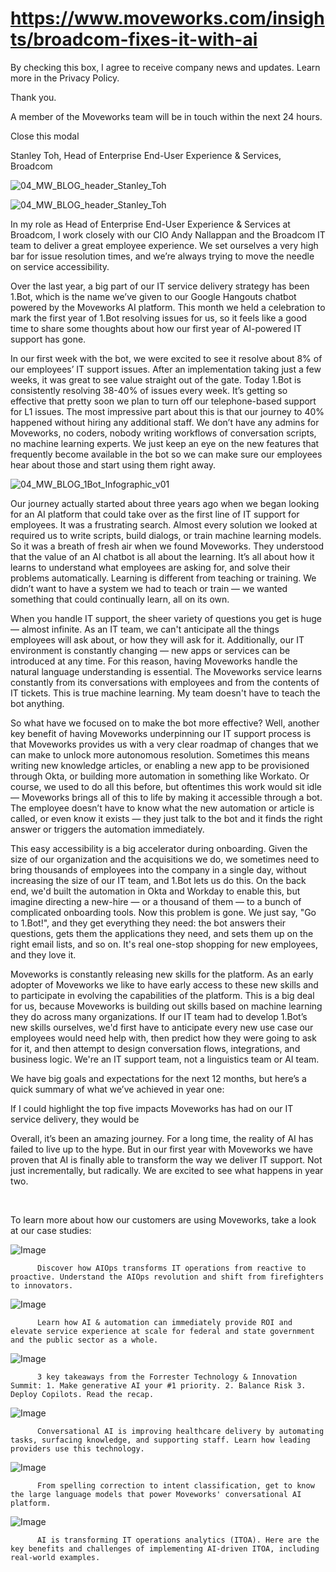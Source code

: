 # https://www.moveworks.com/insights/broadcom-fixes-it-with-ai

By checking this box, I agree to receive company news and updates. Learn more in the Privacy Policy.

Thank you.

A member of the Moveworks team will be in touch within the next 24 hours.



  Close this modal
  



Stanley Toh, Head of Enterprise End-User Experience & Services, Broadcom


![04_MW_BLOG_header_Stanley_Toh](https://www.moveworks.com/hubfs/img/blog/04_MW_BLOG_header_Stanley_Toh.png)

![04_MW_BLOG_header_Stanley_Toh](https://www.moveworks.com/hubfs/img/blog/04_MW_BLOG_header_Stanley_Toh.png)

In my role as Head of Enterprise End-User Experience & Services at Broadcom, I work closely with our CIO Andy Nallappan and the Broadcom IT team to deliver a great employee experience. We set ourselves a very high bar for issue resolution times, and we’re always trying to move the needle on service accessibility. 

Over the last year, a big part of our IT service delivery strategy has been 1.Bot, which is the name we’ve given to our Google Hangouts chatbot powered by the Moveworks AI platform. This month we held a celebration to mark the first year of 1.Bot resolving issues for us, so it feels like a good time to share some thoughts about how our first year of AI-powered IT support has gone.

In our first week with the bot, we were excited to see it resolve about 8% of our employees’ IT support issues. After an implementation taking just a few weeks, it was great to see value straight out of the gate. Today 1.Bot is consistently resolving 38-40% of issues every week. It’s getting so effective that pretty soon we plan to turn off our telephone-based support for L1 issues. The most impressive part about this is that our journey to 40% happened without hiring any additional staff. We don’t have any admins for Moveworks, no coders, nobody writing workflows of conversation scripts, no machine learning experts. We just keep an eye on the new features that frequently become available in the bot so we can make sure our employees hear about those and start using them right away.



![04_MW_BLOG_1Bot_Infographic_v01](https://www.moveworks.com/hs-fs/hubfs/img/blog/04_MW_BLOG_1Bot_Infographic_v01.jpg?&name=04_MW_BLOG_1Bot_Infographic_v01.jpg)

Our journey actually started about three years ago when we began looking for an AI platform that could take over as the first line of IT support for employees. It was a frustrating search. Almost every solution we looked at required us to write scripts, build dialogs, or train machine learning models. So it was a breath of fresh air when we found Moveworks. They understood that the value of an AI chatbot is all about the learning. It’s all about how it learns to understand what employees are asking for, and solve their problems automatically. Learning is different from teaching or training. We didn’t want to have a system we had to teach or train — we wanted something that could continually learn, all on its own.

When you handle IT support, the sheer variety of questions you get is huge — almost infinite. As an IT team, we can't anticipate all the things employees will ask about, or how they will ask for it. Additionally, our IT environment is constantly changing — new apps or services can be introduced at any time. For this reason, having Moveworks handle the natural language understanding is essential. The Moveworks service learns constantly from its conversations with employees and from the contents of IT tickets. This is true machine learning. My team doesn't have to teach the bot anything.

So what have we focused on to make the bot more effective? Well, another key benefit of having Moveworks underpinning our IT support process is that Moveworks provides us with a very clear roadmap of changes that we can make to unlock more autonomous resolution. Sometimes this means writing new knowledge articles, or enabling a new app to be provisioned through Okta, or building more automation in something like Workato. Or course, we used to do all this before, but oftentimes this work would sit idle — Moveworks brings all of this to life by making it accessible through a bot. The employee doesn’t have to know what the new automation or article is called, or even know it exists — they just talk to the bot and it finds the right answer or triggers the automation immediately.

This easy accessibility is a big accelerator during onboarding. Given the size of our organization and the acquisitions we do, we sometimes need to bring thousands of employees into the company in a single day, without increasing the size of our IT team, and 1.Bot lets us do this. On the back end, we'd built the automation in Okta and Workday to enable this, but imagine directing a new-hire — or a thousand of them — to a bunch of complicated onboarding tools. Now this problem is gone. We just say, "Go to 1.Bot!", and they get everything they need: the bot answers their questions, gets them the applications they need, and sets them up on the right email lists, and so on. It's real one-stop shopping for new employees, and they love it.

Moveworks is constantly releasing new skills for the platform. As an early adopter of Moveworks we like to have early access to these new skills and to participate in evolving the capabilities of the platform. This is a big deal for us, because Moveworks is building out skills based on machine learning they do across many organizations. If our IT team had to develop 1.Bot’s new skills ourselves, we'd first have to anticipate every new use case our employees would need help with, then predict how they were going to ask for it, and then attempt to design conversation flows, integrations, and business logic. We're an IT support team, not a linguistics team or AI team.

We have big goals and expectations for the next 12 months, but here’s a quick summary of what we’ve achieved in year one:

If I could highlight the top five impacts Moveworks has had on our IT service delivery, they would be

Overall, it’s been an amazing journey. For a long time, the reality of AI has failed to live up to the hype. But in our first year with Moveworks we have proven that AI is finally able to transform the way we deliver IT support. Not just incrementally, but radically. We are excited to see what happens in year two.

 

To learn more about how our customers are using Moveworks, take a look at our case studies:

![Image](https://www.moveworks.com/hs-fs/hubfs/AIOps-featured-image.png?length=50&name=AIOps-featured-image.png)


          Discover how AIOps transforms IT operations from reactive to proactive. Understand the AIOps revolution and shift from firefighters to innovators.
        

![Image](https://www.moveworks.com/hs-fs/hubfs/Public-Sector-Convo-AI.png?length=50&name=Public-Sector-Convo-AI.png)


          Learn how AI & automation can immediately provide ROI and elevate service experience at scale for federal and state government and the public sector as a whole.
        

![Image](https://www.moveworks.com/hs-fs/hubfs/Forrester%20T%26I%20%281%29.png?length=50&name=Forrester%20T&I%20%281%29.png)


          3 key takeaways from the Forrester Technology & Innovation Summit: 1. Make generative AI your #1 priority. 2. Balance Risk 3. Deploy Copilots. Read the recap.
        

![Image](https://www.moveworks.com/hs-fs/hubfs/healthcare-test.png?length=50&name=healthcare-test.png)


          Conversational AI is improving healthcare delivery by automating tasks, surfacing knowledge, and supporting staff. Learn how leading providers use this technology.
        

![Image](https://www.moveworks.com/hs-fs/hubfs/Moveworks_LLM_Feature.png?length=50&name=Moveworks_LLM_Feature.png)


          From spelling correction to intent classification, get to know the large language models that power Moveworks' conversational AI platform.
        

![Image](https://www.moveworks.com/hs-fs/hubfs/ITOA_feature.png?length=50&name=ITOA_feature.png)


          AI is transforming IT operations analytics (ITOA). Here are the key benefits and challenges of implementing AI-driven ITOA, including real-world examples.
        


